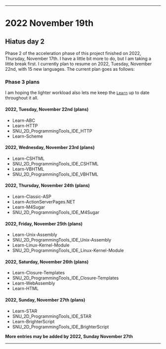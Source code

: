 
***

# 2022 November 19th

## Hiatus day 2

Phase 2 of the acceleration phase of this project finished on 2022, Thursday, November 17th. I have a little bit more to do, but I am taking a little break first. I currently plan to resume on 2022, Tuesday, November 22nd, with 15 new languages. The current plan goes as follows:

### Phase 3 plans

I am hoping the lighter workload also lets me keep the [`Learn`](https://github.com/seanpm2001/Learn/) up to date throughout it all.

#### 2022, Tuesday, November 22nd (plans)

- Learn-ABC
- Learn-HTTP
- SNU_2D_ProgrammingTools_IDE_HTTP
- Learn-Scheme

#### 2022, Wednesday, November 23rd (plans)

- Learn-CSHTML
- SNU_2D_ProgrammingTools_IDE_CSHTML
- Learn-VBHTML
- SNU_2D_ProgrammingTools_IDE_VBHTML

#### 2022, Thursday, November 24th (plans)

- Learn-Classic-ASP
- Learn-ActionServerPages.NET
- Learn-M4Sugar
- SNU_2D_ProgrammingTools_IDE_M4Sugar

#### 2022, Friday, November 25th (plans)

- Learn-Unix-Assembly
- SNU_2D_ProgrammingTools_IDE_Unix-Assembly
- Learn-Linux-Kernel-Module
- SNU_2D_ProgrammingTools_IDE_Linux-Kernel-Module

#### 2022, Saturday, November 26th (plans)

- Learn-Closure-Templates
- SNU_2D_ProgrammingTools_IDE_Closure-Templates
- Learn-WebAssembly
- Learn-HTML

#### 2022, Sunday, November 27th (plans)

- Learn-STAR
- SNU_2D_ProgrammingTools_IDE_STAR
- Learn-BrighterScript
- SNU_2D_ProgrammingTools_IDE_BrighterScript

**More entries may be added by 2022, Sunday November 27th**

***

